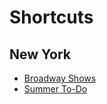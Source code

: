 # Shortcuts

## New York

- [Broadway Shows](https://github.com/NameFILIP/notebook-public/blob/main/new-york/broadway-shows.md)
- [Summer To-Do](https://github.com/NameFILIP/notebook-public/blob/main/new-york/summer-todo.md)
